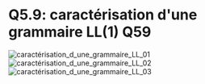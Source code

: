 Q5.9: caractérisation d'une grammaire LL(1) Q59
================================================

![caractérisation_d_une_grammaire_LL_01](../images/caractérisation_d_une_grammaire_LL_01.png)
![caractérisation_d_une_grammaire_LL_02](../images/caractérisation_d_une_grammaire_LL_02.png)
![caractérisation_d_une_grammaire_LL_03](../images/caractérisation_d_une_grammaire_LL_03.png)
